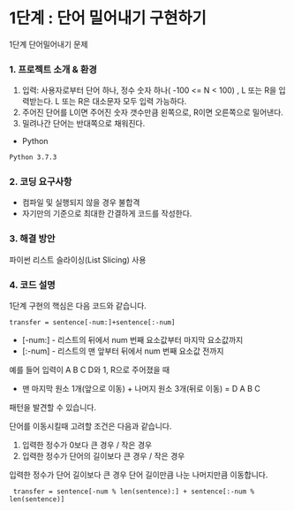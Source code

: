 # 1단계 : 단어 밀어내기 구현하기

1단계 단어밀어내기 문제

### 1. 프로젝트 소개 & 환경

1. 입력: 사용자로부터 단어 하나, 정수 숫자 하나( -100 <= N < 100) , L 또는 R을 입력받는다. L 또는 R은 대소문자 모두 입력 가능하다.
2. 주어진 단어를 L이면 주어진 숫자 갯수만큼 왼쪽으로, R이면 오른쪽으로 밀어낸다.
3. 밀려나간 단어는 반대쪽으로 채워진다.

- Python
 ```bash
 Python 3.7.3
 ```

### 2. 코딩 요구사항
- 컴파일 및 실행되지 않을 경우 불합격
- 자기만의 기준으로 최대한 간결하게 코드를 작성한다.


### 3. 해결 방안
파이썬 리스트 슬라이싱(List Slicing) 사용


### 4. 코드 설명

1단계 구현의 핵심은 다음 코드와 같습니다.
 ```
 transfer = sentence[-num:]+sentence[:-num]
 ```
 * [-num:] - 리스트의 뒤에서 num 번째 요소값부터 마지막 요소값까지
 * [:-num] - 리스트의 맨 앞부터 뒤에서 num 번째 요소값 전까지
 
 
예를 들어 입력이 A B C D와 1, R으로 주어졌을 때 
* 맨 마지막 원소 1개(앞으로 이동) + 나머지 원소 3개(뒤로 이동) = D A B C

패턴을 발견할 수 있습니다.
 
 
 
단어를 이동시킬때 고려할 조건은 다음과 같습니다.

1. 입력한 정수가 0보다 큰 경우 / 작은 경우
2. 입력한 정수가 단어의 길이보다 큰 경우 / 작은 경우



입력한 정수가 단어 길이보다 큰 경우 단어 길이만큼 나눈 나머지만큼 이동합니다.
 ```
  transfer = sentence[-num % len(sentence):] + sentence[:-num % len(sentence)]
 ```


